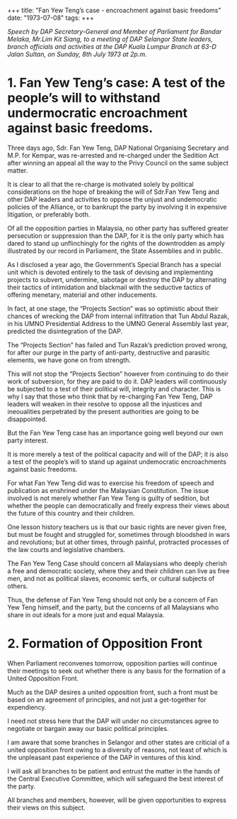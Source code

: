 +++ 
title: "Fan Yew Teng’s case - encroachment against basic freedoms"
date: "1973-07-08"
tags:
+++

_Speech by DAP Secretary-General and Member of Parliament for Bandar Melaka, Mr.Lim Kit Siang, to a meeting of DAP Selangor State leaders, branch officials and activities at the DAP Kuala Lumpur Branch at 63-D Jalan Sultan, on Sunday, 8th July 1973 at 2p.m._

# 1. Fan Yew Teng’s case: A test of the people’s will to withstand undermocratic encroachment against basic freedoms.

Three days ago, Sdr. Fan Yew Teng, DAP National Organising Secretary and M.P. for Kempar, was re-arrested and re-charged under the Sedition Act after winning an appeal all the way to the Privy Council on the same subject matter.

It is clear to all that the re-charge is motivated solely by political considerations on the hope of breaking the will of Sdr.Fan Yew Teng and other DAP leaders and activities to oppose the unjust and undemocratic policies of the Alliance, or to bankrupt the party by involving it in expensive litigation, or preferably both.

Of all the opposition parties in Malaysia, no other party has suffered greater persecution or suppression than the DAP, for it is the only party which has dared to stand up unflinchingly for the rights of the downtrodden as amply illustrated by our record in Parliament, the State Assemblies and in public.</u>

As I disclosed a year ago, the Government’s Special Branch has a special unit which is devoted entirely to the task of devising and implementing projects to subvert, undermine, sabotage or destroy the DAP by alternating their tactics of intimidation and blackmail with the seductive tactics of offering menetary, material and other inducements.

In fact, at one stage, the “Projects Section” was so optimistic about their chances of wrecking the DAP from internal infiltration that Tun Abdul Razak, in his UMNO Presidential Address to the UMNO General Assembly last year, predicted the disintegration of the DAP.

The “Projects Section” has failed and Tun Razak’s prediction proved wrong, for after our purge in the party of anti-party, destructive and parasitic elements, we have gone on from strength.

This will not stop the “Projects Section” however from continuing to do their work of subversion, for they are paid to do it. DAP leaders will continuously be subjected to a test of their political will, integrity and character. This is why I say that those who think that by re-charging Fan Yew Teng, DAP leaders will weaken in their resolve to oppose all the injustices and ineoualities perpetrated by the present authorities are going to be disappointed.

But the Fan Yew Teng case has an importance going well beyond our own party interest.

It is more merely a test of the political capacity and will of the DAP; it is also a test of the people’s will to stand up against undemocratic encroachments against basic freedoms.

For what Fan Yew Teng did was to exercise his freedom of speech and publication as enshrined under the Malaysian Constitution. The issue involved is not merely whether Fan Yew Teng is guilty of sedition, but whether the people can democratically and freely express their views about the future of this country and their children.

One lesson history teachers us is that our basic rights are never given free, but must be fought and struggled for, sometimes through bloodshed in wars and revolutions; but at other times, through painful, protracted processes of the law courts and legislative chambers.

The Fan Yew Teng Case should concern all Malaysians who deeply cherish a free and democratic society, where they and their children can live as free men, and not as political slaves, economic serfs, or cultural subjects of others.

Thus, the defense of Fan Yew Teng should not only be a concern of Fan Yew Teng himself, and the party, but the concerns of all Malaysians who share in out ideals for a more just and equal Malaysia.

# 2. Formation of Opposition Front

When Parliament reconvenes tomorrow, opposition parties will continue their meetings to seek out whether there is any basis for the formation of a United Opposition Front.

Much as the DAP desires a united opposition front, such a front must be based on an agreement of principles, and not just a get-together for expendiency.

I need not stress here that the DAP will under no circumstances agree to negotiate or bargain away our basic political principles.

I am aware that some branches in Selangor and other states are criticial of a united opposition front owing to a diversity of reasons, not least of which is the unpleasant past experience of the DAP in ventures of this kind.

I will ask all branches to be patient and entrust the matter in the hands of the Central Executive Committee, which will safeguard the best interest of the party.

All branches and members, however, will be given opportunities to express their views on this subject.
 
